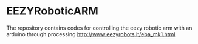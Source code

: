 # EEZYRoboticARM
The repository contains codes for controlling the eezy robotic arm with an arduino through processing
http://www.eezyrobots.it/eba_mk1.html
